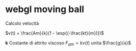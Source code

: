 # webgl moving ball

Calcolo velocità

$v(t) = \frac{Am}{k}(1 - \exp{(-\frac{kt}{m})})$

**k** Costante di attrito viscoso $F_{attr} = kv(t)$ unita $\frac{g}{s}$